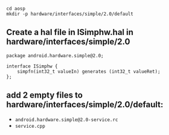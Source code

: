 ```
cd aosp
mkdir -p hardware/interfaces/simple/2.0/default
```

## Create a hal file in ISimphw.hal in  hardware/interfaces/simple/2.0
```
package android.hardware.simple@2.0;
 
interface ISimphw {
    simpfn(int32_t valueIn) generates (int32_t valueRet);
};
```

## add 2 empty files to hardware/interfaces/simple/2.0/default:
 * ```android.hardware.simple@2.0-service.rc```
 * ```service.cpp```
